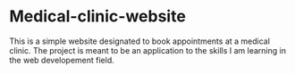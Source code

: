 # Medical-clinic-website
This is a simple website designated to book appointments at a medical clinic.
The project is meant to be an application to the skills I am learning in the web developement field.
